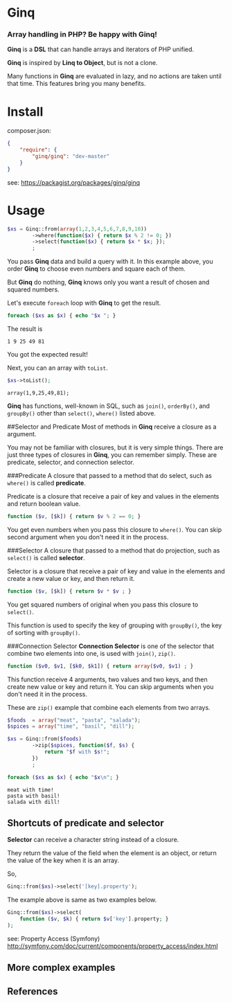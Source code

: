 # Ginq

### Array handling in PHP? Be happy with Ginq!

**Ginq** is a **DSL** that can handle arrays and iterators of PHP unified.

**Ginq** is inspired by **Linq to Object**, but is not a clone.

Many functions in **Ginq** are evaluated in lazy, and no actions are taken until that time. This features bring you many benefits.

# Install

composer.json:

```json
{
    "require": {
        "ginq/ginq": "dev-master"
    }
}
```

see: https://packagist.org/packages/ginq/ginq

# Usage

```php
$xs = Ginq::from(array(1,2,3,4,5,6,7,8,9,10))
        ->where(function($x) { return $x % 2 != 0; })
        ->select(function($x) { return $x * $x; });
        ;
```
You pass **Ginq** data and build a query with it. In this example above, you order **Ginq** to choose even numbers and square each of them.

But **Ginq** do nothing, **Ginq** knows only you want a result of chosen and squared numbers.

Let's execute `foreach` loop with **Ginq** to get the result.

```php
foreach ($xs as $x) { echo "$x "; }
```
The result is 
```
1 9 25 49 81
```
You got the expected result!

Next, you can an array with `toList`.

```php
$xs->toList();
```
```
array(1,9,25,49,81);
```

**Ginq** has functions, well-known in SQL, such as `join()`, `orderBy()`, and `groupBy()` other than `select()`, `where()` listed above.

##Selector and Predicate
Most of methods in **Ginq** receive a closure as a argument.

You may not be familiar with closures, but it is very simple things.
There are just three types of closures in **Ginq**, you can remember simply.
These are predicate, selector, and connection selector.

###Predicate
A closure that passed to a method that do select, such as `where()` is called **predicate**.

Predicate is a closure that receive a pair of key and values in the elements and return boolean value.

```php
function ($v, [$k]) { return $v % 2 == 0; }
```
You get even numbers when you pass this closure to `where()`.
You can skip second argument when you don't need it in the process. 

###Selector
A closure that passed to a method that do projection, such as `select()` is called **selector**.

Selector is a closure that receive a pair of key and value in the elements and create a new value or key, and then return it.

```php
function ($v, [$k]) { return $v * $v ; }
```

You get squared numbers of original when you pass this closure to `select()`.

This function is used to specify the key of grouping with `groupBy()`, the key of sorting with `groupBy()`. 

###Connection Selector
**Connection Selector** is one of the selector that combine two elements into one, is used with `join()`, `zip()`.

```php
function ($v0, $v1, [$k0, $k1]) { return array($v0, $v1) ; }
```

This function receive 4 arguments, two values and two keys, and then create new value or key and return it.
You can skip arguments when you don't need it in the process. 

These are `zip()` example that combine each elements from two arrays.

```php
$foods  = array("meat", "pasta", "salada");
$spices = array("time", "basil", "dill");

$xs = Ginq::from($foods)
        ->zip($spices, function($f, $s) {
            return "$f with $s!";
        })
        ;

foreach ($xs as $x) { echo "$x\n"; }
```

```
meat with time!
pasta with basil!
salada with dill!
```

## Shortcuts of predicate and selector

**Selector** can receive a character string instead of a closure.

They return the value of the field when the element is an object, or return the value of the key when it is an array.

So,

```php
Ginq::from($xs)->select('[key].property');
```

The example above is same as two examples below.

```php
Ginq::from($xs)->select(
    function ($v, $k) { return $v['key'].property; }
);
```

see: Property Access (Symfony)
http://symfony.com/doc/current/components/property_access/index.html

## More complex examples

## References

